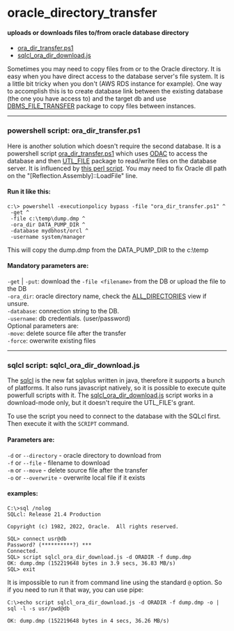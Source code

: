 # oracle_directory_transfer
#### uploads or downloads files to/from oracle database directory
* [ora_dir_transfer.ps1](#powershell-script-ora_dir_transferps1)
* [sqlcl_ora_dir_download.js](#sqlcl-script-sqlcl_ora_dir_downloadjs)

Sometimes you may need to copy files from or to the Oracle directory.
It is easy when you have direct access to the database server's file system.
It is a little bit tricky when you don't (AWS RDS instance for example).
One way to accomplish this is to create database link between the existing database (the one you have access to) and the target db 
 and use [DBMS_FILE_TRANSFER](https://docs.oracle.com/en/database/oracle/oracle-database/19/arpls/DBMS_FILE_TRANSFER.html) package to copy files between instances.

---

### powershell script: ora_dir_transfer.ps1

Here is another solution which doesn't require the second database.
It is a powershell script [ora_dir_transfer.ps1](https://github.com/anilech/oracle_directory_transfer/blob/627b68f6733ca593c2e48b1a86ea99ff7fc48f78/ora_dir_transfer.ps1) which uses [ODAC](https://www.oracle.com/technetwork/topics/dotnet/downloads/odacdeploy-4242173.html) to access the database and then [UTL_FILE](https://docs.oracle.com/en/database/oracle/oracle-database/19/arpls/UTL_FILE.html) package to read/write files on the database server.
It is influenced by [this perl script](https://stackoverflow.com/questions/29431398/perl-script-to-download-raw-files-from-amazon-oracle-rds).
You may need to fix Oracle dll path on the "[Reflection.Assembly]::LoadFile" line.

#### Run it like this:
```
c:\> powershell -executionpolicy bypass -file "ora_dir_transfer.ps1" ^
 -get ^
 -file c:\temp\dump.dmp ^
 -ora_dir DATA_PUMP_DIR ^
 -database mydbhost/orcl ^
 -username system/manager
```
This will copy the dump.dmp from the DATA_PUMP_DIR to the c:\temp

#### Mandatory parameters are:
`-get` | `-put`: download the `-file <filename>` from the DB or upload the file to the DB  
`-ora_dir`: oracle directory name, check the [ALL_DIRECTORIES](https://docs.oracle.com/en/database/oracle/oracle-database/19/refrn/ALL_DIRECTORIES.html) view if unsure.  
`-database`: connection string to the DB.  
`-username`: db credentials. (user/password)  
Optional parameters are:  
`-move`: delete source file after the transfer  
`-force`: owerwrite existing files  

---

### sqlcl script: sqlcl_ora_dir_download.js
The [sqlcl](https://www.oracle.com/database/technologies/appdev/sqlcl.html) is the new fat sqlplus written in java, therefore it supports a bunch of platforms.
It also runs javascript natively, so it is possible to execute quite powerfull scripts with it.
The [sqlcl_ora_dir_download.js](https://github.com/anilech/oracle_directory_transfer/blob/f8931b5d059b79015950ef79ff66080c8c89390f/sqlcl_ora_dir_download.js)
script works in a download-mode only, but it doesn't require the UTL_FILE's grant.

To use the script you need to connect to the database with the SQLcl first. Then execute it with the `SCRIPT` command.
#### Parameters are:
 `-d` or `--directory` - oracle directory to download from  
 `-f` or `--file`      - filename to download  
 `-m` or `--move`      - delete source file after the transfer  
 `-o` or `--overwrite` - overwrite local file if it exists

#### examples:
```
C:\>sql /nolog
SQLcl: Release 21.4 Production

Copyright (c) 1982, 2022, Oracle.  All rights reserved.

SQL> connect usr@db
Password? (**********?) ***
Connected.
SQL> script sqlcl_ora_dir_download.js -d ORADIR -f dump.dmp
OK: dump.dmp (152219648 bytes in 3.9 secs, 36.83 MB/s)
SQL> exit
```

It is impossible to run it from command line using the standard `@` option. So if you need to run it that way, you can use pipe:
```
C:\>echo script sqlcl_ora_dir_download.js -d ORADIR -f dump.dmp -o | sql -l -s usr/pwd@db

OK: dump.dmp (152219648 bytes in 4 secs, 36.26 MB/s)
```
